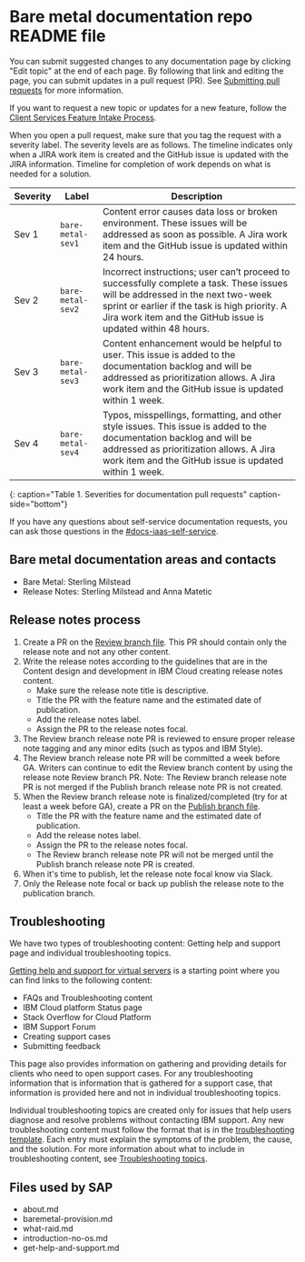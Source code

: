 # Bare metal documentation repo README file

You can submit suggested changes to any documentation page by clicking "Edit topic" at the end of each page. By following that link and editing the page, you can submit updates in a pull request (PR). See [Submitting pull requests](https://test.cloud.ibm.com/docs/writing?topic=writing-pr) for more information. 

If you want to request a new topic or updates for a new feature, follow the [Client Services Feature Intake Process](https://confluence.swg.usma.ibm.com:8445/display/UI/Client+Services+Feature+Intake+Process).

When you open a pull request, make sure that you tag the request with a severity label. The severity levels are as follows. The timeline indicates only when a JIRA work item is created and the GitHub issue is updated with the JIRA information. Timeline for completion of work depends on what is needed for a solution.

| Severity | Label | Description |
| --- | --- | --- |
| Sev 1 | `bare-metal-sev1` | Content error causes data loss or broken environment. These issues will be addressed as soon as possible. A Jira work item and the GitHub issue is updated within 24 hours. |
| Sev 2 | `bare-metal-sev2` | Incorrect instructions; user can’t proceed to successfully complete a task. These issues will be addressed in the next two-week sprint or earlier if the task is high priority. A Jira work item and the GitHub issue is updated within 48 hours. |
| Sev 3 | `bare-metal-sev3` | Content enhancement would be helpful to user. This issue is added to the documentation backlog and will be addressed as prioritization allows. A Jira work item and the GitHub issue is updated within 1 week. |
| Sev 4 | `bare-metal-sev4` | Typos, misspellings, formatting, and other style issues. This issue is added to the documentation backlog and will be addressed as prioritization allows. A Jira work item and the GitHub issue is updated within 1 week. |
{: caption="Table 1. Severities for documentation pull requests" caption-side="bottom"}

If you have any questions about self-service documentation requests, you can ask those questions in the [#docs-iaas-self-service](https://ibm-cloudplatform.slack.com/archives/C06208Q8B8F).

## Bare metal documentation areas and contacts

* Bare Metal: Sterling Milstead
* Release Notes: Sterling Milstead and Anna Matetic

## Release notes process

1. Create a PR on the [Review branch file](https://github.ibm.com/cloud-docs/vpc/blob/review/release-notes.md). This PR should contain only the release note and not any other content.
2. Write the release notes according to the guidelines that are in the Content design and development in IBM Cloud creating release notes content.
   - Make sure the release note title is descriptive.
   - Title the PR with the feature name and the estimated date of publication.
   - Add the release notes label.
   - Assign the PR to the release notes focal.
3. The Review branch release note PR is reviewed to ensure proper release note tagging and any minor edits (such as typos and IBM Style).
4. The Review branch release note PR will be committed a week before GA. Writers can continue to edit the Review branch content by using the release note Review branch PR. Note: The Review branch release note PR is not merged if the Publish branch release note PR is not created.
5. When the Review branch release note is finalized/completed (try for at least a week before GA), create a PR on the [Publish branch file](https://github.ibm.com/cloud-docs/vpc/blob/publish/release-notes.md).
   - Title the PR with the feature name and the estimated date of publication.
   - Add the release notes label.
   - Assign the PR to the release notes focal.
   - The Review branch release note PR will not be merged until the Publish branch release note PR is created.
6. When it's time to publish, let the release note focal know via Slack.
7. Only the Release note focal or back up publish the release note to the publication branch. 

## Troubleshooting 

We have two types of troubleshooting content: Getting help and support page and individual troubleshooting topics.

[Getting help and support for virtual servers](https://test.cloud.ibm.com/docs/bare-metal?topic=bare-metal-bare-metal-help-and-support) is a starting point where you can find links to the following content:
* FAQs and Troubleshooting content
* IBM Cloud platform Status page
* Stack Overflow for Cloud Platform
* IBM Support Forum
* Creating support cases
* Submitting feedback
 
This page also provides information on gathering and providing details for clients who need to open support cases. For any troubleshooting information that is information that is gathered for a support case, that information is provided here and not in individual troubleshooting topics.
 
Individual troubleshooting topics are created only for issues that help users diagnose and resolve problems without contacting IBM support. Any new troubleshooting content must follow the format that is in the [troubleshooting template](https://github.ibm.com/cloud-docs/bare-metal/blob/review/troubleshooting_template.md). Each entry must explain the symptoms of the problem, the cause, and the solution. For more information about what to include in troubleshooting content, see [Troubleshooting topics](https://test.cloud.ibm.com/docs/writing?topic=writing-troubleshooting-topics).

## Files used by SAP
* about.md
* baremetal-provision.md
* what-raid.md
* introduction-no-os.md
* get-help-and-support.md
